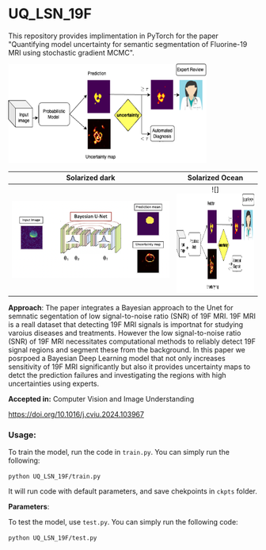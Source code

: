 # UQ_LSN_19F
This repository provides implimentation in PyTorch for the paper "Quantifying model uncertainty for semantic segmentation of Fluorine-19 MRI using stochastic gradient MCMC". 

<img src="Pipe2.png" width="400" height="200">

Solarized dark             |  Solarized Ocean
:-------------------------:|:-------------------------:
![](BUnet2.png)  |  ![]<img src="Pipe2.png" width="400" height="200">

**Approach**: The paper integrates a Bayesian approach to the Unet for semnatic segentation of low signal-to-noise ratio (SNR) of 19F MRI. 19F MRI is a reall dataset that detecting 19F MRI signals is importnat for studying varoius diseases and treatments. However the low signal-to-noise ratio (SNR) of 19F MRI necessitates computational methods to reliably detect 19F signal regions and segment these from the background. In this paper we posrpoed a Bayesian Deep Learning model that not only increases sensitivity of 19F MRI significantly but also it provides uncertainty maps to detct the prediction failures and investigating the regions with high uncertainties using experts. 

**Accepted in:** Computer Vision and Image Understanding

https://doi.org/10.1016/j.cviu.2024.103967







### Usage:

To train the model, run the code in `train.py`. You can simply run the following:

`python UQ_LSN_19F/train.py`

It will run code with default parameters, and save chekpoints in `ckpts` folder.

**Parameters**:


To test the model, use `test.py`. You can simply run the following code:

`python UQ_LSN_19F/test.py`



